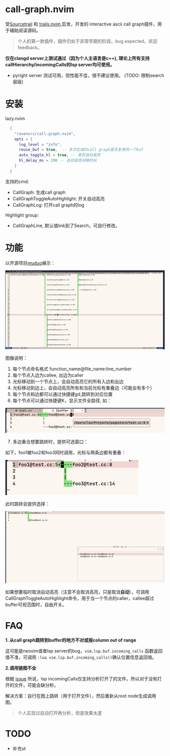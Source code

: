 # call-graph.nvim

受[Sourcetrail](https://github.com/CoatiSoftware/Sourcetrail) 和 [trails.nvim ](https://github.com/kontura/trails.nvim)启发，开发的 interactive ascii call graph插件，用于辅助阅读源码。

> 个人的第一款插件，插件仍处于非常早期的阶段，bug expected，欢迎feedback。

**仅在clangd server上测试通过（因为个人主语言是c++), 理论上所有支持callHierarchy/incomingCalls的lsp server均可使用。**

- pyright server 测试可用，但性能不佳，很不建议使用。 (TODO: 限制search层级)

# 安装

lazy.nvim

```lua
  {
    "ravenxrz/call-graph.nvim",
    opts = {
      log_level = "info",
      reuse_buf = true,  -- 多次生成的call graph是否复用同一个buf
      auto_toggle_hl = true, -- 是否自动高亮
      hl_delay_ms = 200 -- 自动高亮间隔时间
    }
  }
```

支持的cmd:

- CallGraph: 生成call graph
- CallGraphToggleAutoHighlight: 开关自动高亮
- CallGraphLog:  打开call graph的log

Highlight group:

- CallGraphLine, 默认值link到了Search，可自行修改。

# 功能

以开源项目[muduo](https://github.com/chenshuo/muduo)展示：

![](./pic/example.png)

图像说明：

1. 每个节点命名格式 function_name@file_name:line_number
2. 每个节点入边为callee, 出边为caller
3. 光标移动到一个节点上，会自动高亮它的所有入边和出边
4. 光标移动到边上，会自动高亮所有和当前光标有重叠边（可能会有多个）
5. 每个节点和边都可以通过快捷键gd,跳转到对应位置
6. 每个节点可以通过快捷键K，显示文件全路径, 如：

<img src="./pic/show_full_path.png" alt="image-20250217212652672" style="zoom:50%;" />

7. 多边重合想要跳转时，提供可选窗口：

如下，foo1被foo2和foo3同时调用，光标与两条边都有重叠：

<img src="./pic/cursor_overlap_multi_edge.png" alt="image-20250217213038893" style="zoom:50%;" />

此时跳转会提供选择：

<img src="./pic/multi_edge_goto.png" alt="image-20250217213125179" style="zoom:50%;" />

如果想要临时取消自动高亮（注意不会取消高亮，只是取消**自动**），可调用CallGraphToggleAutoHighlight命令，用于当一个节点的caller，callee超过buffer可视范围时，自由开关。

# FAQ

**1. 从call graph跳转到buffer的地方不对或报column out of range**

这可能是neovim或者lsp server的bug，`vim.lsp.buf.incoming_calls` 函数返回值不准，可调用 `:lua vim.lsp.buf.incoming_calls()`确认位置信息返回值。

**2.调用链图不全**

根据 [issue](https://github.com/clangd/clangd/issues/609) 所说，lsp  incomingCalls仅支持分析打开了的文件，所以对于没有打开的文件，可能会缺分析。

解决方案：自行在图上跳转（用于打开文件），然后重新从root node生成调用图。

> 个人实现过自动打开再分析，但是效果太差

# TODO

- 补充ut
